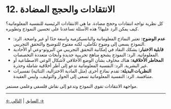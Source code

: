 # 12. الانتقادات والحجج المضادة

كل نظرية تواجه انتقادات وحجج مضادة. ما هي الانتقادات الرئيسية للنفسية المعلوماتية؟ كيف يمكن الرد عليها؟ هذه الأسئلة تساعدنا على تحسين النموذج وتطويره.

- **عدم الوضوح:** تعتبر النماذج المعلوماتية والبانسيكزمية واسعة جدًا أو غير واضحة. الرد: النموذج يسعى إلى وضوح تكاملي، لكنه مفتوح للتوضيح والتحقق التجريبي.
- **قابلية الاختبار:** يشكك النقاد في إمكانية التحقق التجريبي من البروتو-وعي أو الأحادية المعلوماتية. الرد: النموذج يشجع مناهج تجريبية جديدة وأبحاث متعددة التخصصات.
- **المخاطر الأخلاقية:** هناك مخاوف بشأن الوضع الأخلاقي لأشكال الوعي الاصطناعية أو غير البشرية. الرد: النفسية المعلوماتية تدعو إلى أطر أخلاقية شاملة وحذرة.
- **النظريات البديلة:** تقدم نماذج أخرى (مثل المادية الاختزالية، الثنائية) تفسيرات متنافسة. الرد: النفسية المعلوماتية تسعى إلى الحوار والتوليف، وليس العقيدة.

مواجهة الانتقادات تقوي النموذج وتدعو إلى نقاش فلسفي وعلمي مستمر.

---
<div class="navigation-links">
<a href="11_دراسات_حالة_وتطبيقات.md" class="nav-link prev-link">← السابق</a> | <a href="13_المنهجية_والإبستمولوجيا.md" class="nav-link next-link">التالي →</a>
</div>
